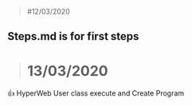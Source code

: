 > #12/03/2020
 ## Steps.md is for first steps

> # 13/03/2020
   :thumbsup: HyperWeb User class execute and Create Program

